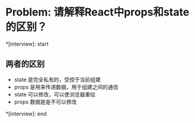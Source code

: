# Problem: 请解释React中props和state的区别？
*[interview]: start
## 两者的区别
- state 是完全私有的，受控于当前组建
- props 是用来传递数据，用于组建之间的通信
- state 可以修改，可以使浏览器重绘
- props 数据是是不可以修改

*[interview]: end
